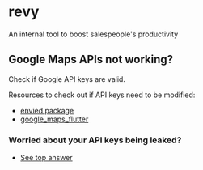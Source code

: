 # revy

An internal tool to boost salespeople's productivity

## Google Maps APIs not working?

Check if Google API keys are valid.

Resources to check out if API keys need to be modified:
- [envied package](https://pub.dev/packages/envied)
- [google_maps_flutter](https://pub.dev/packages/google_maps_flutter)

### Worried about your API keys being leaked?
- [See top answer](https://stackoverflow.com/questions/59473527/how-to-hide-api-keys-in-androidmanifest-xml)